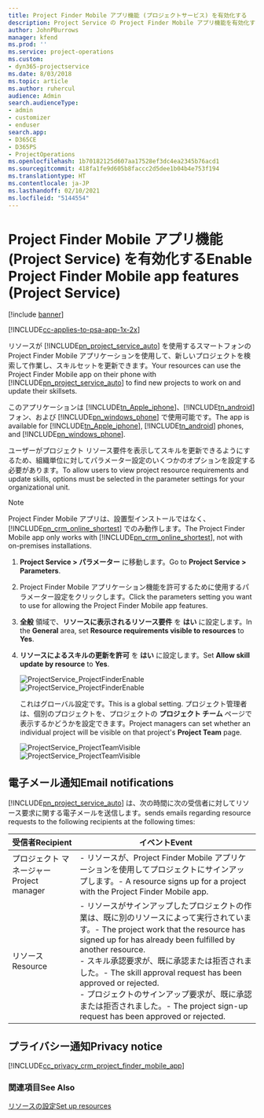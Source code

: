 ```yaml
---
title: Project Finder Mobile アプリ機能 (プロジェクトサービス) を有効化する
description: Project Service の Project Finder Mobile アプリ機能を有効化する方法
author: JohnPBurrows
manager: kfend
ms.prod: ''
ms.service: project-operations
ms.custom:
- dyn365-projectservice
ms.date: 8/03/2018
ms.topic: article
ms.author: ruhercul
audience: Admin
search.audienceType:
- admin
- customizer
- enduser
search.app:
- D365CE
- D365PS
- ProjectOperations
ms.openlocfilehash: 1b70182125d607aa17528ef3dc4ea2345b76acd1
ms.sourcegitcommit: 418fa1fe9d605b8faccc2d5dee1b04b4e753f194
ms.translationtype: HT
ms.contentlocale: ja-JP
ms.lasthandoff: 02/10/2021
ms.locfileid: "5144554"
---
```

# <a name="enable-project-finder-mobile-app-features-project-service"></a><span data-ttu-id="e7e9c-103">Project Finder Mobile アプリ機能 (Project Service) を有効化する</span><span class="sxs-lookup"><span data-stu-id="e7e9c-103">Enable Project Finder Mobile app features (Project Service)</span></span>

[!include [banner](../includes/psa-now-project-operations.md)]

[!INCLUDE[cc-applies-to-psa-app-1x-2x](../includes/cc-applies-to-psa-app-1x-2x.md)]

<span data-ttu-id="e7e9c-104">リソースが [!INCLUDE[pn_project_service_auto](../includes/pn-project-service-auto.md)] を使用するスマートフォンの Project Finder Mobile アプリケーションを使用して、新しいプロジェクトを検索して作業し、スキルセットを更新できます。</span><span class="sxs-lookup"><span data-stu-id="e7e9c-104">Your resources can use the Project Finder Mobile app on their phone with [!INCLUDE[pn_project_service_auto](../includes/pn-project-service-auto.md)] to find new projects to work on and update their skillsets.</span></span>  
  
 <span data-ttu-id="e7e9c-105">このアプリケーションは [!INCLUDE[tn_Apple_iphone](../includes/tn-apple-iphone.md)]、[!INCLUDE[tn_android](../includes/tn-android.md)] フォン、および [!INCLUDE[pn_windows_phone](../includes/pn-windows-phone.md)] で使用可能です。</span><span class="sxs-lookup"><span data-stu-id="e7e9c-105">The app is available for [!INCLUDE[tn_Apple_iphone](../includes/tn-apple-iphone.md)], [!INCLUDE[tn_android](../includes/tn-android.md)] phones, and [!INCLUDE[pn_windows_phone](../includes/pn-windows-phone.md)].</span></span>  
    
 <span data-ttu-id="e7e9c-106">ユーザーがプロジェクト リソース要件を表示してスキルを更新できるようにするため、組織単位に対してパラメーター設定のいくつかのオプションを設定する必要があります。</span><span class="sxs-lookup"><span data-stu-id="e7e9c-106">To allow users to view project resource requirements and update skills, options must be selected in the parameter settings for your organizational unit.</span></span>
  
> [!NOTE]
>  <span data-ttu-id="e7e9c-107">Project Finder Mobile アプリは、設置型インストールではなく、[!INCLUDE[pn_crm_online_shortest](../includes/pn-crm-online-shortest.md)] でのみ動作します。</span><span class="sxs-lookup"><span data-stu-id="e7e9c-107">The Project Finder Mobile app only works with [!INCLUDE[pn_crm_online_shortest](../includes/pn-crm-online-shortest.md)], not with on-premises installations.</span></span>  
  
1. <span data-ttu-id="e7e9c-108">**Project Service > パラメーター** に移動します。</span><span class="sxs-lookup"><span data-stu-id="e7e9c-108">Go to **Project Service > Parameters**.</span></span>  
  
2. <span data-ttu-id="e7e9c-109">Project Finder Mobile アプリケーション機能を許可するために使用するパラメーター設定をクリックします。</span><span class="sxs-lookup"><span data-stu-id="e7e9c-109">Click the parameters setting you want to use for allowing the Project Finder Mobile app features.</span></span>  
  
3. <span data-ttu-id="e7e9c-110">**全般** 領域で、**リソースに表示されるリソース要件** を **はい** に設定します。</span><span class="sxs-lookup"><span data-stu-id="e7e9c-110">In the **General** area, set **Resource requirements visible to resources** to **Yes**.</span></span>  
  
4. <span data-ttu-id="e7e9c-111">**リソースによるスキルの更新を許可** を **はい** に設定します。</span><span class="sxs-lookup"><span data-stu-id="e7e9c-111">Set **Allow skill update by resource** to **Yes**.</span></span>  
  
   <span data-ttu-id="e7e9c-112">![ProjectService_ProjectFinderEnable](../psa/media/project-service-project-finder-enable.png "ProjectService_ProjectFinderEnable")</span><span class="sxs-lookup"><span data-stu-id="e7e9c-112">![ProjectService_ProjectFinderEnable](../psa/media/project-service-project-finder-enable.png "ProjectService_ProjectFinderEnable")</span></span>  
  
   <span data-ttu-id="e7e9c-113">これはグローバル設定です。</span><span class="sxs-lookup"><span data-stu-id="e7e9c-113">This is a global setting.</span></span> <span data-ttu-id="e7e9c-114">プロジェクト管理者は、個別のプロジェクトを、プロジェクトの **プロジェクト チーム** ページで表示するかどうかを設定できます。</span><span class="sxs-lookup"><span data-stu-id="e7e9c-114">Project managers can set whether an individual project will be visible on that project's **Project Team** page.</span></span>  
  
   <span data-ttu-id="e7e9c-115">![ProjectService_ProjectTeamVisible](../psa/media/project-service-project-team-visible.png "ProjectService_ProjectTeamVisible")</span><span class="sxs-lookup"><span data-stu-id="e7e9c-115">![ProjectService_ProjectTeamVisible](../psa/media/project-service-project-team-visible.png "ProjectService_ProjectTeamVisible")</span></span>  
  
## <a name="email-notifications"></a><span data-ttu-id="e7e9c-116">電子メール通知</span><span class="sxs-lookup"><span data-stu-id="e7e9c-116">Email notifications</span></span>  
 [!INCLUDE[pn_project_service_auto](../includes/pn-project-service-auto.md)] <span data-ttu-id="e7e9c-117">は、次の時間に次の受信者に対してリソース要求に関する電子メールを送信します。</span><span class="sxs-lookup"><span data-stu-id="e7e9c-117">sends emails regarding resource requests to the following recipients at the following times:</span></span>  
  
|<span data-ttu-id="e7e9c-118">受信者</span><span class="sxs-lookup"><span data-stu-id="e7e9c-118">Recipient</span></span>|<span data-ttu-id="e7e9c-119">イベント</span><span class="sxs-lookup"><span data-stu-id="e7e9c-119">Event</span></span>|  
|---------------|-----------|  
|<span data-ttu-id="e7e9c-120">プロジェクト マネージャー</span><span class="sxs-lookup"><span data-stu-id="e7e9c-120">Project manager</span></span>|<span data-ttu-id="e7e9c-121">- リソースが、Project Finder Mobile アプリケーションを使用してプロジェクトにサインアップします。</span><span class="sxs-lookup"><span data-stu-id="e7e9c-121">- A resource signs up for a project with the Project Finder Mobile app.</span></span>|  
|<span data-ttu-id="e7e9c-122">リソース </span><span class="sxs-lookup"><span data-stu-id="e7e9c-122">Resource</span></span>|<span data-ttu-id="e7e9c-123">- リソースがサインアップしたプロジェクトの作業は、既に別のリソースによって実行されています。</span><span class="sxs-lookup"><span data-stu-id="e7e9c-123">- The project work that the resource has signed up for has already been fulfilled by another resource.</span></span><br /><span data-ttu-id="e7e9c-124">- スキル承認要求が、既に承認または拒否されました。</span><span class="sxs-lookup"><span data-stu-id="e7e9c-124">- The skill approval request has been approved or rejected.</span></span><br /><span data-ttu-id="e7e9c-125">- プロジェクトのサインアップ要求が、既に承認または拒否されました。</span><span class="sxs-lookup"><span data-stu-id="e7e9c-125">- The project sign-up request has been approved or rejected.</span></span>|  
  
## <a name="privacy-notice"></a><span data-ttu-id="e7e9c-126">プライバシー通知</span><span class="sxs-lookup"><span data-stu-id="e7e9c-126">Privacy notice</span></span>  
 [!INCLUDE[cc_privacy_crm_project_finder_mobile_app](../includes/cc-privacy-crm-project-finder-mobile-app.md)]  
  
### <a name="see-also"></a><span data-ttu-id="e7e9c-127">関連項目</span><span class="sxs-lookup"><span data-stu-id="e7e9c-127">See Also</span></span>  
 [<span data-ttu-id="e7e9c-128">リソースの設定</span><span class="sxs-lookup"><span data-stu-id="e7e9c-128">Set up resources</span></span>](../psa/set-up-resources.md)
